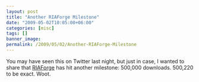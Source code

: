 ```yaml
---
layout: post
title: "Another RIAForge Milestone"
date: "2009-05-02T10:05:00+06:00"
categories: [misc]
tags: []
banner_image: 
permalink: /2009/05/02/Another-RIAForge-Milestone
---
```


You may have seen this on Twitter last night, but just in case, I wanted to share that <a href="http://www.riaforge.org">RIAForge</a> has hit another milestone: 500,000 downloads. 500,220 to be exact. Woot.